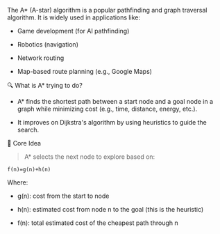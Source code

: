 The A* (A-star) algorithm is a popular pathfinding and graph traversal algorithm. It is widely used in applications like:

- Game development (for AI pathfinding)

- Robotics (navigation)

- Network routing

- Map-based route planning (e.g., Google Maps)<br>

🔍 What is A* trying to do?
- A* finds the shortest path between a start node and a goal node in a graph while minimizing cost (e.g., time, distance, energy, etc.).

- It improves on Dijkstra's algorithm by using heuristics to guide the search.



🧠 Core Idea

> A* selects the next node to explore based on:

    f(n)=g(n)+h(n)

Where:

- g(n): cost from the start to node 
  
- h(n): estimated cost from node n to the goal (this is the heuristic)
  
- f(n): total estimated cost of the cheapest path through n
